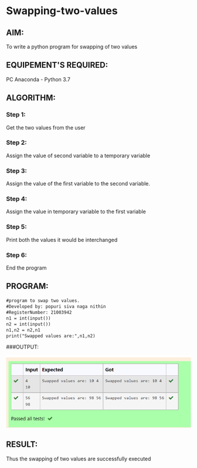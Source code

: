 # Swapping-two-values
## AIM:
To write a python program for swapping of two values
## EQUIPEMENT'S REQUIRED: 
PC
Anaconda - Python 3.7
## ALGORITHM: 
### Step 1:
Get the two values from the user
### Step 2: 
Assign the value of second variable to a temporary variable 
### Step 3: 
Assign the value of the first variable to the second variable.
### Step 4:  
Assign the value in temporary variable to the first variable
### Step 5: 
Print both the values it would be interchanged
### Step 6: 
End the program
## PROGRAM:
```
#program to swap two values.
#Developed by: popuri siva naga nithin
#RegisterNumber: 21003942
n1 = int(input())
n2 = int(input())
n1,n2 = n2,n1
print("Swapped values are:",n1,n2)
```
###OUTPUT:

![github logo](sd.png)

## RESULT:
Thus the swapping of two values are successfully executed



